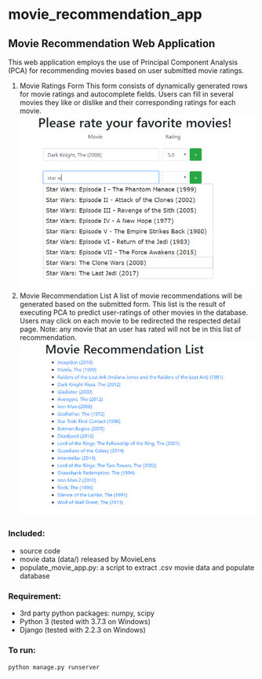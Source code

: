 # movie_recommendation_app

## Movie Recommendation Web Application

This web application employs the use of Principal Component Analysis (PCA) for recommending movies based on user submitted movie ratings. <br />
1. Movie Ratings Form
This form consists of dynamically generated rows for movie ratings and autocomplete fields. Users can fill in several movies they like or dislike and their corresponding ratings for each movie.
![1: Movie Ratings Submission](figures/autocomplete.png)
1. Movie Recommendation List
A list of movie recommendations will be generated based on the submitted form. This list is the result of executing PCA to predict user-ratings of other movies in the database. Users may click on each movie to be redirected the respected detail page. Note: any movie that an user has rated will not be in this list of recommendation.
![2: Movie Recommendations ](figures/recommendation.png)

### Included:
* source code
* movie data (data/) released by MovieLens
* populate_movie_app.py: a script to extract .csv movie data and populate database

### Requirement:
* 3rd party python packages: numpy, scipy
* Python 3 (tested with 3.7.3 on Windows)
* Django (tested with 2.2.3 on Windows)

### To run:
```
python manage.py runserver
```
